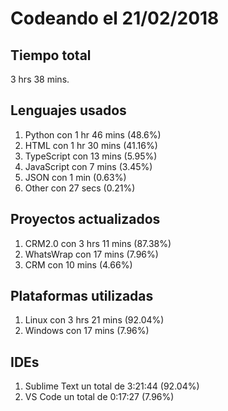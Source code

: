 # Codeando el 21/02/2018

## Tiempo total
3 hrs 38 mins.

## Lenguajes usados
1. Python con 1 hr 46 mins (48.6%)
1. HTML con 1 hr 30 mins (41.16%)
1. TypeScript con 13 mins (5.95%)
1. JavaScript con 7 mins (3.45%)
1. JSON con 1 min (0.63%)
1. Other con 27 secs (0.21%)

## Proyectos actualizados
1. CRM2.0 con 3 hrs 11 mins (87.38%)
1. WhatsWrap con 17 mins (7.96%)
1. CRM con 10 mins (4.66%)

## Plataformas utilizadas
1. Linux con 3 hrs 21 mins (92.04%)
1. Windows con 17 mins (7.96%)

## IDEs
1. Sublime Text un total de 3:21:44 (92.04%)
1. VS Code un total de 0:17:27 (7.96%)
